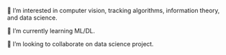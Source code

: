 👀 I’m interested in computer vision, tracking algorithms, information theory, and data science.

🌱 I’m currently learning ML/DL.

💞️ I’m looking to collaborate on data science project.